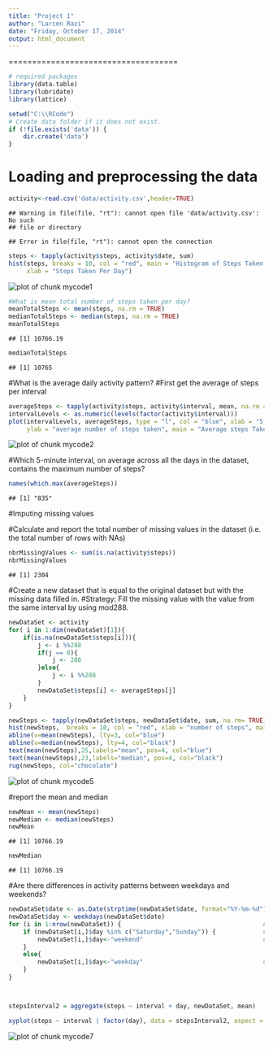 ```yaml
---
title: "Project 1"
author: "Larcen Razi"
date: "Friday, October 17, 2014"
output: html_document
---
```

====================================

```r
# required packages
library(data.table)
library(lubridate)
library(lattice)

setwd("C:\\RCode")
# Create data folder if it does not exist.
if (!file.exists('data')) {
    dir.create('data')
}
```
# Loading and preprocessing the data

```r
activity<-read.csv('data/activity.csv',header=TRUE)
```

```
## Warning in file(file, "rt"): cannot open file 'data/activity.csv': No such
## file or directory
```

```
## Error in file(file, "rt"): cannot open the connection
```

```r
steps <- tapply(activity$steps, activity$date, sum)
hist(steps, breaks = 10, col = "red", main = "Histogram of Steps Taken Per Day", 
     xlab = "Steps Taken Per Day")
```

![plot of chunk mycode1](figure/mycode1-1.png) 

```r
#What is mean total number of steps taken per day?
meanTotalSteps <- mean(steps, na.rm = TRUE)
medianTotalSteps <- median(steps, na.rm = TRUE)
meanTotalSteps
```

```
## [1] 10766.19
```

```r
medianTotalSteps
```

```
## [1] 10765
```
#What is the average daily activity pattern?
#First get the average of steps per interval

```r
averageSteps <- tapply(activity$steps, activity$interval, mean, na.rm = TRUE)
intervalLevels <- as.numeric(levels(factor(activity$interval)))
plot(intervalLevels, averageSteps, type = "l", col = "blue", xlab = "5-minute interval", 
     ylab = "average number of steps taken", main = "Average steps Taken Across All Days", frame = F)
```

![plot of chunk mycode2](figure/mycode2-1.png) 

#Which 5-minute interval, on average across all the days in the dataset, contains the maximum number of steps?

```r
names(which.max(averageSteps))
```

```
## [1] "835"
```
#Imputing missing values

#Calculate and report the total number of missing values in the dataset (i.e. the total number of rows with NAs)

```r
nbrMissingValues <- sum(is.na(activity$steps))
nbrMissingValues
```

```
## [1] 2304
```

#Create a new dataset that is equal to the original dataset but with the missing data filled in.
#Strategy: Fill the missing value with the value from the same interval by using mod288.

```r
newDataSet <- activity
for( i in 1:dim(newDataSet)[1]){
    if(is.na(newDataSet$steps[i])){
        j <- i %%288
        if(j == 0){
            j <- 288
        }else{
            j <- i %%288
        }
        newDataSet$steps[i] <- averageSteps[j]
    }
}

newSteps <- tapply(newDataSet$steps, newDataSet$date, sum, na.rm= TRUE)
hist(newSteps,  breaks = 10, col = "red", xlab = "number of steps", main = "Histogram of the total number of steps taken each day")
abline(v=mean(newSteps), lty=3, col="blue")                      
abline(v=median(newSteps), lty=4, col="black")                   
text(mean(newSteps),25,labels="mean", pos=4, col="blue")         
text(mean(newSteps),23,labels="median", pos=4, col="black")        
rug(newSteps, col="chocolate")
```

![plot of chunk mycode5](figure/mycode5-1.png) 

#report the mean and median 

```r
newMean <- mean(newSteps)
newMedian <- median(newSteps)
newMean
```

```
## [1] 10766.19
```

```r
newMedian
```

```
## [1] 10766.19
```
#Are there differences in activity patterns between weekdays and weekends?

```r
newDataSet$date <- as.Date(strptime(newDataSet$date, format="%Y-%m-%d")) # convert date to a date() class variable  
newDataSet$day <- weekdays(newDataSet$date)                              # build a 'day' factor to hold weekday / weekend  
for (i in 1:nrow(newDataSet)) {                                       # for each day  
    if (newDataSet[i,]$day %in% c("Saturday","Sunday")) {             # if Saturday or Sunday,
        newDataSet[i,]$day<-"weekend"                                 #   then 'weekend'
    }
    else{
        newDataSet[i,]$day<-"weekday"                                 #    else 'weekday'
    }
}



stepsInterval2 = aggregate(steps ~ interval + day, newDataSet, mean)

xyplot(steps ~ interval | factor(day), data = stepsInterval2, aspect = 1/2, type = "l")
```

![plot of chunk mycode7](figure/mycode7-1.png) 
